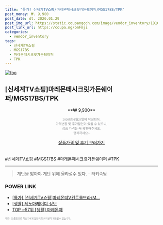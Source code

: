 ```yaml
--- 
title: "특가! 신세계TV쇼핑/마레몬떼시크릿가든쉐이퍼/MGS17BS/TPK" 
post_money: ₩. 9,900 
post_date: dt. 2020.01.29 
post_img_url: https://static.coupangcdn.com/image/vendor_inventory/1810/b1a504006cf39ad6630534ddf793790e0a1e995442c8eb7b37618d1fb033.jpg 
post_link_url: https://coupa.ng/bnFmji 
categories: 
  - vendor_inventory 
tags: 
  - 신세계TV쇼핑 
  - MGS17BS 
  - 마레몬떼시크릿가든쉐이퍼 
  - TPK 
--- 
```

[![foo](https://static.coupangcdn.com/image/vendor_inventory/1810/b1a504006cf39ad6630534ddf793790e0a1e995442c8eb7b37618d1fb033.jpg)](https://coupa.ng/bnFmji) 

## [신세계TV쇼핑]마레몬떼시크릿가든쉐이퍼/MGS17BS/TPK 
<p style="text-align: center;">**₩ 9,900**</p> 
<p style="text-align: center;"><span style="color: #898c8f; font-family: Georgia,Times,serif; font-size: 0.75em;">2020년01월29일에 작성되어, <br>가격변동 및 추가할인이 있을 수 있으니,<br> 상품 가격을 꼭!확인해주세요.<br>행복하세요~</span> 
</p>	 
<div markdown="0" style="text-align: center;"><a href="https://coupa.ng/bnFmji" class="btn btn--success">상품가격 및 후기 보러가기</a></div> 
<br><br> 
  #신세계TV쇼핑 #MGS17BS #마레몬떼시크릿가든쉐이퍼 #TPK 
<hr> 

> 계단을 밟아야 계단 위에 올라설수 있다, – 터키속담 


### POWER LINK

* <a href="https://blog.naver.com/santokki14/221790170273" target="_blank">[특가] [신세계TV쇼핑]마레몬떼V컨트롤브라/M...</a>
* <a href="https://blog.naver.com/santokki14/221768171292" target="_blank"> [생활] 레노마레이디 정보 </a>
* <a href="https://blog.naver.com/an0733/221788380638" target="_blank"> TOP ~57위 [생활] 마레몬떼</a>

<span style="color: #898c8f; font-family: Georgia,Times,serif; font-size: 0.55em;">파트너스활동으로 작성자에게 일정액의 커미션이 제공될수 있습니다.</span> 
